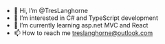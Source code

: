 - 👋 Hi, I’m @TresLanghorne
- 👀 I’m interested in C# and TypeScript development
- 🌱 I’m currently learning asp.net MVC and React
- 📫 How to reach me treslanghorne@outlook.com

<!---
TresLanghorne/TresLanghorne is a ✨ special ✨ repository because its `README.md` (this file) appears on your GitHub profile.
You can click the Preview link to take a look at your changes.
--->
